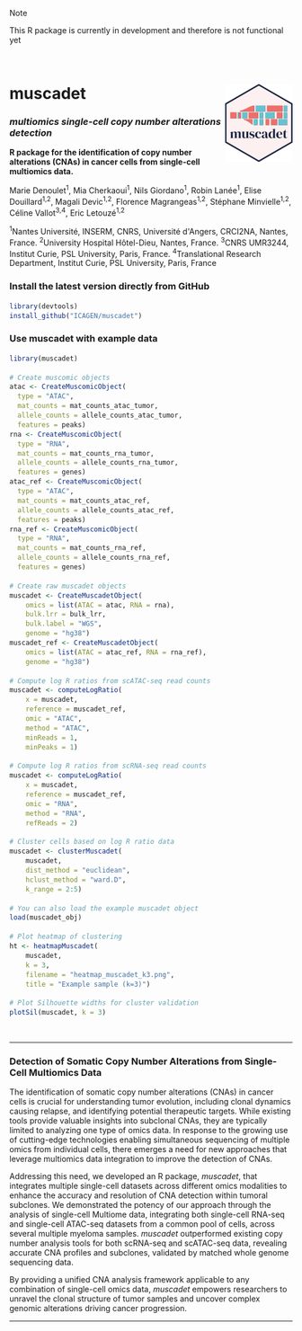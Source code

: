 > [!NOTE]
> This R package is currently in development and therefore is not functional yet

<br>

# muscadet <img src="man/figures/logo.png" align="right" height="139" alt="" />

### *multiomics single-cell copy number alterations detection*

**R package for the identification of copy number alterations (CNAs) in cancer cells from single-cell multiomics data.**


Marie Denoulet<sup>1</sup>, Mia Cherkaoui<sup>1</sup>, Nils Giordano<sup>1</sup>, Robin Lanée<sup>1</sup>, Elise Douillard<sup>1,2</sup>, Magali Devic<sup>1,2</sup>, Florence Magrangeas<sup>1,2</sup>, Stéphane Minvielle<sup>1,2</sup>, Céline Vallot<sup>3,4</sup>, Eric Letouzé<sup>1,2</sup>

<sup>1</sup>Nantes Université, INSERM, CNRS, Université d'Angers, CRCI2NA, Nantes, France. <sup>2</sup>University Hospital Hôtel-Dieu, Nantes, France. <sup>3</sup>CNRS UMR3244, Institut Curie, PSL University, Paris, France. <sup>4</sup>Translational Research Department, Institut Curie, PSL University, Paris, France

### Install the latest version directly from GitHub
```r
library(devtools)
install_github("ICAGEN/muscadet")
```

### Use muscadet with example data
```r
library(muscadet)

# Create muscomic objects
atac <- CreateMuscomicObject(
  type = "ATAC",
  mat_counts = mat_counts_atac_tumor,
  allele_counts = allele_counts_atac_tumor,
  features = peaks)
rna <- CreateMuscomicObject(
  type = "RNA",
  mat_counts = mat_counts_rna_tumor,
  allele_counts = allele_counts_rna_tumor,
  features = genes)
atac_ref <- CreateMuscomicObject(
  type = "ATAC",
  mat_counts = mat_counts_atac_ref,
  allele_counts = allele_counts_atac_ref,
  features = peaks)
rna_ref <- CreateMuscomicObject(
  type = "RNA",
  mat_counts = mat_counts_rna_ref,
  allele_counts = allele_counts_rna_ref,
  features = genes)

# Create raw muscadet objects
muscadet <- CreateMuscadetObject(
    omics = list(ATAC = atac, RNA = rna),
    bulk.lrr = bulk_lrr,
    bulk.label = "WGS",
    genome = "hg38")
muscadet_ref <- CreateMuscadetObject(
    omics = list(ATAC = atac_ref, RNA = rna_ref),
    genome = "hg38")

# Compute log R ratios from scATAC-seq read counts
muscadet <- computeLogRatio(
    x = muscadet,
    reference = muscadet_ref,
    omic = "ATAC",
    method = "ATAC",
    minReads = 1,
    minPeaks = 1)

# Compute log R ratios from scRNA-seq read counts
muscadet <- computeLogRatio(
    x = muscadet,
    reference = muscadet_ref,
    omic = "RNA",
    method = "RNA",
    refReads = 2)

# Cluster cells based on log R ratio data
muscadet <- clusterMuscadet(
    muscadet,
    dist_method = "euclidean",
    hclust_method = "ward.D",
    k_range = 2:5)

# You can also load the example muscadet object
load(muscadet_obj)

# Plot heatmap of clustering
ht <- heatmapMuscadet(
    muscadet,
    k = 3,
    filename = "heatmap_muscadet_k3.png",
    title = "Example sample (k=3)")

# Plot Silhouette widths for cluster validation
plotSil(muscadet, k = 3)
```


<br>

***

### Detection of Somatic Copy Number Alterations from Single-Cell Multiomics Data

The identification of somatic copy number alterations (CNAs) in cancer cells is crucial for understanding tumor evolution, including clonal dynamics causing relapse, and identifying potential therapeutic targets. While existing tools provide valuable insights into subclonal CNAs, they are typically limited to analyzing one type of omics data. In response to the growing use of cutting-edge technologies enabling simultaneous sequencing of multiple omics from individual cells, there emerges a need for new approaches that leverage multiomics data integration to improve the detection of CNAs. 

Addressing this need, we developed an R package, *muscadet*, that integrates multiple single-cell datasets across different omics modalities to enhance the accuracy and resolution of CNA detection within tumoral subclones. We demonstrated the potency of our approach through the analysis of single-cell Multiome data, integrating both single-cell RNA-seq and single-cell ATAC-seq datasets from a common pool of cells, across several multiple myeloma samples. *muscadet* outperformed existing copy number analysis tools for both scRNA-seq and scATAC-seq data, revealing accurate CNA profiles and subclones, validated by matched whole genome sequencing data. 

By providing a unified CNA analysis framework applicable to any combination of single-cell omics data, *muscadet* empowers researchers to unravel the clonal structure of tumor samples and uncover complex genomic alterations driving cancer progression.

***
